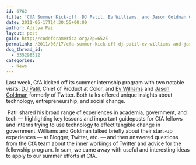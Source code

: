 ```yaml
---
id: 6762
title: 'CfA Summer Kick-off: DJ Patil, Ev Williams, and Jason Goldman Come to CfA'
date: 2011-06-17T14:30:55+00:00
author: Aditya Pai
layout: post
guid: http://codeforamerica.org/?p=6525
permalink: /2011/06/17/cfa-summer-kick-off-dj-patil-ev-williams-and-jason-goldman-come-to-cfa/
dsq_thread_id:
  - 335298512
categories:
  - News
---
```

Last week, CfA kicked off its summer internship program with two notable visits: [DJ Patil](http://www.crunchbase.com/person/dj-patil), Chief of Product at Color, and [Ev Williams](http://www.crunchbase.com/person/evan-williams) and [Jason Goldman](http://www.crunchbase.com/person/jason-goldman) formerly of Twitter. Both talks offered unique insights about technology, entrepreneurship, and social change. 

[](http://codeforamerica.org/wp-content/uploads/2011/06/DJ.jpg)[](http://codeforamerica.org/wp-content/uploads/2011/06/DJ.jpg)[<img class="alignright" title="EvandJason_1" src="http://codeforamerica.org/wp-content/uploads/2011/06/EvandJason_1.jpg" alt="" />](http://codeforamerica.org/wp-content/uploads/2011/06/EvandJason_1.jpg) Patil shared his broad range of experiences in academia, government, and tech &#8212; highlighting key lessons and important guideposts for CfA fellows and interns trying to use technology to effect tangible change in government. Williams and Goldman talked briefly about their start-up experiences &#8212; at Blogger, Twitter, etc. &#8212; and then answered questions from the CfA team about the inner workings of Twitter and advice for the fellowship program. In sum, we came away with useful and interesting ideas to apply to our summer efforts at CfA.